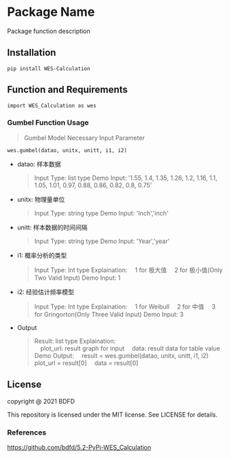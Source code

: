 <!--
 * @Author: BDFD
 * @Date: 2021-10-27 18:39:19
 * @LastEditTime: 2022-03-02 13:26:28
 * @LastEditors: BDFD
 * @Description: In User Settings Edit
 * @FilePath: \5.2-PyPi-WES_Calculation\README.md
-->

# Package Name

Package function description

## Installation

`pip install WES-Calculation`

## Function and Requirements

`import WES_Calculation as wes`

### Gumbel Function Usage

> Gumbel Model Necessary Input Parameter

`wes.gumbel(datao, unitx, unitt, i1, i2)`

- datao: 样本数据 <br>

  > Input Type: list type
  > Demo Input: '1.55, 1.4, 1.35, 1.26, 1.2, 1.16, 1.1, 1.05, 1.01, 0.97, 0.88, 0.86, 0.82, 0.8, 0.75'

- unitx: 物理量单位<br>

  > Input Type: string type
  > Demo Input: 'Inch','inch'

- unitt: 样本数据的时间间隔<br>

  > Input Type: string type
  > Demo Input: 'Year','year'

- i1: 概率分析的类型 <br>

  > Input Type: Int type
  > Explaination:
  > &ensp;&ensp;1 for 极大值
  > &ensp;&ensp;2 for 极小值(Only Two Valid Input)
  > Demo Input: 1

<!-- - i2 概率空间是否截尾 <br>

  > Input Type: Int type
  > Explaination: 1 for 否, 2 for 是(Only Two Valid Input)
  > Demo Input: 1 -->

- i2: 经验估计频率模型 <br>

  > Input Type: Int type
  > Explaination:
  > &ensp;&ensp;1 for Weibull
  > &ensp;&ensp;2 for 中值
  > &ensp;&ensp;3 for Gringorton(Only Three Valid Input)
  > Demo Input: 3

- Output <br>

  > Result: list type
  > Explaination:  
  > &ensp;&ensp;plot_url: result graph for input
  > &ensp;&ensp;data: result data for table value
  > Demo Output:
  > &ensp;&ensp;result = wes.gumbel(datao, unitx, unitt, i1, i2)
  > &ensp;&ensp;plot_url = result[0]
  > &ensp;&ensp;data = result[0]

## License

copyright @ 2021 BDFD

This repository is licensed under the MIT license. See LICENSE for details.

### References

https://github.com/bdfd/5.2-PyPi-WES_Calculation
